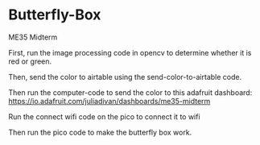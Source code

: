 # Butterfly-Box
ME35 Midterm

First, run the image processing code in opencv to determine whether it is red or green. 

Then, send the color to airtable using the send-color-to-airtable code. 

Then run the computer-code to send the color to this adafruit dashboard: https://io.adafruit.com/juliadivan/dashboards/me35-midterm

Run the connect wifi code on the pico to connect it to wifi

Then run the pico code to make the butterfly box work. 
